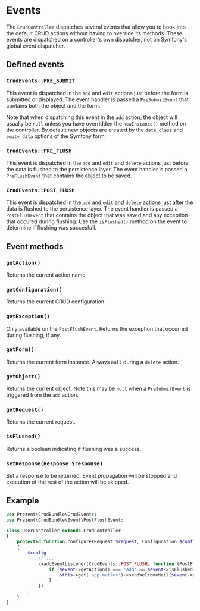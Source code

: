 Events
======

The `CrudController` dispatches several events that allow you to hook into the default CRUD actions
without having to override its methods. These events are dispatched on a controller's own dispatcher,
not on Symfony's global event dispatcher.

Defined events
--------------

### `CrudEvents::PRE_SUBMIT`

This event is dispatched in the `add` and `edit` actions just before the form is submitted or displayed.
The event handler is passed a `PreSubmitEvent` that contains both the object and the form.

Note that when dispatching this event in the `add` action, the object will usually be `null` unless you
have overridden the `newInstance()` method on the controller. By default new objects are created by the 
`data_class` and `empty_data` options of the Symfony form.

### `CrudEvents::PRE_FLUSH`

This event is dispatched in the `add` and `edit` and `delete` actions just before the data
is flushed to the persistence layer. The event handler is passed a `PreFlushEvent` that contains
the object to be saved.

### `CrudEvents::POST_FLUSH`

This event is dispatched in the `add` and `edit` and `delete` actions just after the data
is flushed to the persistence layer. The event handler is passed a `PostFlushEvent` that contains
the object that was saved and any exception that occured during flushing. Use the `isFlushed()`
method on the event to determine if flushing was succesfull.

Event methods
-------------

### `getAction()`

Returns the current action name

### `getConfiguration()`

Returns the current CRUD configuration.

### `getException()`

Only available on the `PostFlushEvent`. Returns the exception that occurred during flushing, if any.

### `getForm()`

Returns the current form instance. Always `null` during a `delete` action.

### `getObject()`

Returns the current object. Note this may be `null` when a `PreSubmitEvent` is triggered from the `add` action.

### `getRequest()`

Returns the current request.

### `isFlushed()`

Returns a boolean indicating if flushing was a success.

### `setResponse(Response $response)`

Set a response to be returned. Event propagation will be stopped and execution of the rest of the action
will be skipped.

Example
-------

```php
use Prezent\CrudBundle\CrudEvents;
use Prezent\CrudBundle\Event\PostFlushEvent;

class UserController extends CrudController
{
    protected function configure(Request $request, Configuration $config)
    {
        $config
            // ...
            ->addEventListener(CrudEvents::POST_FLUSH, function (PostFlushEvent $event) {
                if ($event->getAction() === 'add' && $event->isFlushed()) {
                    $this->get('app.mailer')->sendWelcomeMail($event->getObject());
                }
            })
        ;
    }
}
```
